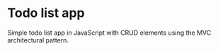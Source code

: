 # Todo list app 
Simple todo list app in JavaScript with CRUD elements using the MVC architectural pattern.
